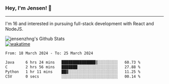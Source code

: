 ### Hey, I'm Jensen! 👋

---

I'm 16 and interested in pursuing full-stack development with React and NodeJS.

![jensenzhng's Github Stats](https://github-readme-stats.vercel.app/api?username=jensenzhng&theme=dark&show_icons=true&count_private=true)
<br />
[![wakatime](https://wakatime.com/badge/user/cbfc263d-3611-4e36-8278-8fad45fe3f62.svg)](https://wakatime.com/@cbfc263d-3611-4e36-8278-8fad45fe3f62)

<!--START_SECTION:waka-->

```txt
From: 18 March 2024 - To: 25 March 2024

Java     6 hrs 24 mins   ███████████████▒░░░░░░░░░   60.73 %
C        2 hrs 56 mins   ███████░░░░░░░░░░░░░░░░░░   27.88 %
Python   1 hr 11 mins    ██▓░░░░░░░░░░░░░░░░░░░░░░   11.25 %
CSV      0 secs          ░░░░░░░░░░░░░░░░░░░░░░░░░   00.14 %
```

<!--END_SECTION:waka-->
